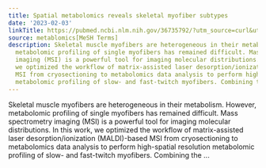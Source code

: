 ```yaml
---
title: Spatial metabolomics reveals skeletal myofiber subtypes
date: '2023-02-03'
linkTitle: https://pubmed.ncbi.nlm.nih.gov/36735792/?utm_source=curl&utm_medium=rss&utm_campaign=pubmed-2&utm_content=1Zkrxt7ktlCbHBXEV3v65xxSnkSWNsJ1A6Fq3gBniKhGfIUslK&fc=20210907212339&ff=20230207200924&v=2.17.9.post6+86293ac
source: metablomics[MeSH Terms]
description: Skeletal muscle myofibers are heterogeneous in their metabolism. However,
  metabolomic profiling of single myofibers has remained difficult. Mass spectrometry
  imaging (MSI) is a powerful tool for imaging molecular distributions. In this work,
  we optimized the workflow of matrix-assisted laser desorption/ionization (MALDI)-based
  MSI from cryosectioning to metabolomics data analysis to perform high-spatial resolution
  metabolomic profiling of slow- and fast-twitch myofibers. Combining the ...
---
```

Skeletal muscle myofibers are heterogeneous in their metabolism. However, metabolomic profiling of single myofibers has remained difficult. Mass spectrometry imaging (MSI) is a powerful tool for imaging molecular distributions. In this work, we optimized the workflow of matrix-assisted laser desorption/ionization (MALDI)-based MSI from cryosectioning to metabolomics data analysis to perform high-spatial resolution metabolomic profiling of slow- and fast-twitch myofibers. Combining the ...